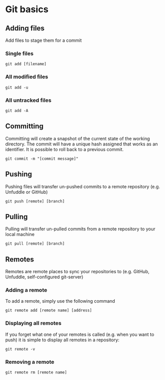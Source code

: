 # Git basics

## Adding files
Add files to stage them for a commit

### Single files
```
git add [filename]
```

### All modified files
```
git add -u
```

### All untracked files
```
git add -A
```

## Committing
Committing will create a snapshot of the current state of the working directory. The commit will have a unique hash assigned that works as an identifier. It is possible to roll back to a previous commit.

```
git commit -m "[commit message]"
```

## Pushing
Pushing files will transfer un-pushed commits to a remote repository (e.g. Unfuddle or GitHub)

```
git push [remote] [branch]
```

## Pulling
Pulling will transfer un-pulled commits from a remote repository to your local machine

```
git pull [remote] [branch]
```

## Remotes
Remotes are remote places to sync your repositories to (e.g. GitHub, Unfuddle, self-configured git-server)

### Adding a remote
To add a remote, simply use the following command

```
git remote add [remote name] [address]
```

### Displaying all remotes
If you forget what one of your remotes is called (e.g. when you want to push) it is simple to display all remotes in a repository:
```
git remote -v
```

### Removing a remote
```
git remote rm [remote name]
```

